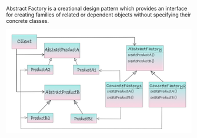 Abstract Factory is a creational design pattern which provides an interface for creating families of related or dependent objects without specifying their concrete classes.

![alt text](https://github.com/xxxwarrior/Basic-Design-Patterns-Python/blob/main/Abstract-Factory/diagram.jpg?raw=true)
